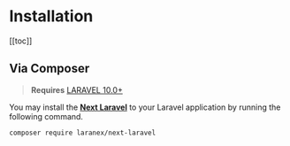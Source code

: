 # Installation

[[toc]]

## Via Composer

> **Requires** [LARAVEL  10.0+](https://laravel.com/docs/10.x/releases#laravel-10)

You may install the **[Next Laravel](https://github.com/laranex/next-laravel)** to your Laravel application by running the following command.

```bash
composer require laranex/next-laravel
```
